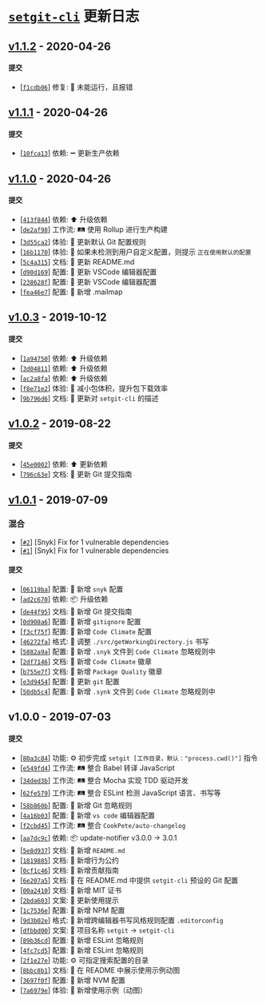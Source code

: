 # [`setgit-cli`][setgit-cli] 更新日志

## [v1.1.2](https://github.com/iTonyYo/setgit-cli/compare/v1.1.1...v1.1.2) - 2020-04-26

#### 提交

- [[`f1cdb06`](https://github.com/iTonyYo/setgit-cli/commit/f1cdb060f030ab8ba2871b189ba82bf8b6a136cc)] 修复: :bug: 未能运行，且报错
## [v1.1.1](https://github.com/iTonyYo/setgit-cli/compare/v1.1.0...v1.1.1) - 2020-04-26

#### 提交

- [[`10fca13`](https://github.com/iTonyYo/setgit-cli/commit/10fca137afad4e41e3968d645132f8d39c1ff28b)] 依赖: :heavy_minus_sign: 更新生产依赖
## [v1.1.0](https://github.com/iTonyYo/setgit-cli/compare/v1.0.3...v1.1.0) - 2020-04-26

#### 提交

- [[`413f844`](https://github.com/iTonyYo/setgit-cli/commit/413f844ab57feb7e644c094cacafd341c8c00ea7)] 依赖: :arrow_up: 升级依赖
- [[`de2af98`](https://github.com/iTonyYo/setgit-cli/commit/de2af98b65f303d49c3d1e449539989b05750345)] 工作流: :railway_track: 使用 Rollup 进行生产构建
- [[`3d55ca2`](https://github.com/iTonyYo/setgit-cli/commit/3d55ca22a1e8876bdcfaaadd35e08d8a4b9363e7)] 体验: :children_crossing: 更新默认 Git 配置规则
- [[`16b1170`](https://github.com/iTonyYo/setgit-cli/commit/16b117049896e42ab49ebfa0783e2ab747092463)] 体验: :children_crossing: 如果未检测到用户自定义配置，则提示 `正在使用默认的配置`
- [[`5c4a315`](https://github.com/iTonyYo/setgit-cli/commit/5c4a315f018231fda119591054ad92dda233f67d)] 文档: :memo: 更新 README.md
- [[`d90d169`](https://github.com/iTonyYo/setgit-cli/commit/d90d1698f42a93292b6acf8a717a57be5ff3270d)] 配置: :wrench: 更新 VSCode 编辑器配置
- [[`238628f`](https://github.com/iTonyYo/setgit-cli/commit/238628fe6c67ffab1b2886fc0f16943c8ad8a0c0)] 配置: :wrench: 更新 VSCode 编辑器配置
- [[`fea46e7`](https://github.com/iTonyYo/setgit-cli/commit/fea46e7c4306e924c21f149626109122df5d7aac)] 配置: :wrench: 新增 .mailmap
## [v1.0.3](https://github.com/iTonyYo/setgit-cli/compare/v1.0.2...v1.0.3) - 2019-10-12

#### 提交

- [[`1a94750`](https://github.com/iTonyYo/setgit-cli/commit/1a947503db733e14bb552dd34d73cc93978c357b)] 依赖: :arrow_up: 升级依赖
- [[`3d04811`](https://github.com/iTonyYo/setgit-cli/commit/3d04811e8dfc5f04a2a2919326a1a9ae30fb37a4)] 依赖: :arrow_up: 升级依赖
- [[`ac2a8fa`](https://github.com/iTonyYo/setgit-cli/commit/ac2a8fad51485a23c9f58feadca8411993c43baa)] 依赖: :arrow_up: 升级依赖
- [[`f8e71e2`](https://github.com/iTonyYo/setgit-cli/commit/f8e71e2bd6ba8d8413033f3f9628b3b13f4db7f1)] 体验: :children_crossing: 减小包体积，提升包下载效率
- [[`9b796d6`](https://github.com/iTonyYo/setgit-cli/commit/9b796d62087c64e99c77f4383fd31f946127c430)] 文档: :memo: 更新对 `setgit-cli` 的描述
## [v1.0.2](https://github.com/iTonyYo/setgit-cli/compare/v1.0.1...v1.0.2) - 2019-08-22

#### 提交

- [[`45e0002`](https://github.com/iTonyYo/setgit-cli/commit/45e0002c79db2c93285624c5ee739c0f791ba0df)] 依赖: :arrow_up: 更新依赖
- [[`796c63e`](https://github.com/iTonyYo/setgit-cli/commit/796c63ee99233522b56ca97430e8efe7de73d018)] 文档: :memo: 更新 Git 提交指南
## [v1.0.1](https://github.com/iTonyYo/setgit-cli/compare/v1.0.0...v1.0.1) - 2019-07-09

### 混合

- [[`#2`](https://github.com/iTonyYo/setgit-cli/pull/2)] [Snyk] Fix for 1 vulnerable dependencies
- [[`#1`](https://github.com/iTonyYo/setgit-cli/pull/1)] [Snyk] Fix for 1 vulnerable dependencies

#### 提交

- [[`06119ba`](https://github.com/iTonyYo/setgit-cli/commit/06119baea1abf434cc3842eea0d65e5ee49be42d)] 配置: :wrench: 新增 `snyk` 配置
- [[`ad2c670`](https://github.com/iTonyYo/setgit-cli/commit/ad2c670117962cdab6ecea529ebc64b8fd6af511)] 依赖: :package: 升级依赖
- [[`de44f95`](https://github.com/iTonyYo/setgit-cli/commit/de44f95acfe841bf85b3468fc5ed99b38cc1dc1d)] 文档: :memo: 新增 Git 提交指南
- [[`0d908a6`](https://github.com/iTonyYo/setgit-cli/commit/0d908a647c6b1fa1b489b8b8544256ace1fe1711)] 配置: :wrench: 新增 `gitignore` 配置
- [[`f3cf75f`](https://github.com/iTonyYo/setgit-cli/commit/f3cf75f4282baeb5986825401805ab2359cfda6f)] 配置: :wrench: 新增 `Code Climate` 配置
- [[`46272fa`](https://github.com/iTonyYo/setgit-cli/commit/46272fabb4d629f6646a44c8e2f7d999023e8419)] 格式: :art: 调整 `./src/getWorkingDirectory.js` 书写
- [[`5882a9a`](https://github.com/iTonyYo/setgit-cli/commit/5882a9abd9f57d6b9f134c101109ed1616981328)] 配置: :wrench: 新增 `.snyk` 文件到 `Code Climate` 忽略规则中
- [[`2df7146`](https://github.com/iTonyYo/setgit-cli/commit/2df714648079eb05d548d5afb1f222cd085d4b23)] 文档: :memo: 新增 `Code Climate` 徽章
- [[`b755e7f`](https://github.com/iTonyYo/setgit-cli/commit/b755e7f68a7e9b6bfe45d0b1dc026829f00d0690)] 文档: :memo: 新增 `Package Quality` 徽章
- [[`e3d9454`](https://github.com/iTonyYo/setgit-cli/commit/e3d9454c56352c2dacdde93c0540102354dbed34)] 配置: :wrench: 更新 `git` 配置
- [[`50db5c4`](https://github.com/iTonyYo/setgit-cli/commit/50db5c4579ca7d0ab925b621b76075183adcaf7d)] 配置: :wrench: 新增 `.synk` 文件到 `Code Climate` 忽略规则中
## v1.0.0 - 2019-07-03

#### 提交

- [[`80a3c84`](https://github.com/iTonyYo/setgit-cli/commit/80a3c84ebfb4a1a9845de0832e8d19a0362d6864)] 功能: :gear: 初步完成 `setgit [工作目录，默认："process.cwd()"]` 指令
- [[`e549fd4`](https://github.com/iTonyYo/setgit-cli/commit/e549fd49ee008470ed893f4ccc767a43190406ee)] 工作流: :railway_track: 整合 Babel 转译 JavaScript
- [[`34ded3b`](https://github.com/iTonyYo/setgit-cli/commit/34ded3b73b74d4594e5b1f1ccadae6537ed4a814)] 工作流: :railway_track: 整合 Mocha 实现 TDD 驱动开发
- [[`62fe579`](https://github.com/iTonyYo/setgit-cli/commit/62fe57939d6ad61233b261ad65e92a362fc25652)] 工作流: :railway_track: 整合 ESLint 检测 JavaScript 语言、书写等
- [[`58b860b`](https://github.com/iTonyYo/setgit-cli/commit/58b860b5be53b9468101fdf5826e9f19e050a27c)] 配置: :wrench: 新增 Git 忽略规则
- [[`4a16b03`](https://github.com/iTonyYo/setgit-cli/commit/4a16b036e9a99b74405638a3e78b8f3646159d4d)] 配置: :wrench: 新增 `vs code` 编辑器配置
- [[`f2cbd45`](https://github.com/iTonyYo/setgit-cli/commit/f2cbd45eb80709eaa42522b195b452c60f217d67)] 工作流: :railway_track: 整合 `CookPete/auto-changelog`
- [[`aa7dc9c`](https://github.com/iTonyYo/setgit-cli/commit/aa7dc9c4059bb1f38c1df6c81a88753ef0a7ef7f)] 依赖: :package: update-notifier v3.0.0 -&gt; 3.0.1
- [[`5e8d937`](https://github.com/iTonyYo/setgit-cli/commit/5e8d93788970cf691318bebd8dc0320de9eeda05)] 文档: :memo: 新增 `README.md`
- [[`1819885`](https://github.com/iTonyYo/setgit-cli/commit/18198853e11796f500c642cfc94ff571d4ab2ecc)] 文档: :memo: 新增行为公约
- [[`0cf1c46`](https://github.com/iTonyYo/setgit-cli/commit/0cf1c468cb5b09628058d12cc3cf142bb743969d)] 文档: :memo: 新增贡献指南
- [[`6e207a5`](https://github.com/iTonyYo/setgit-cli/commit/6e207a5267d412f8e7c0e7ac69327d67132660dd)] 文档: :memo: 在 README.md 中提供 `setgit-cli` 预设的 Git 配置
- [[`00a2410`](https://github.com/iTonyYo/setgit-cli/commit/00a2410e0c4fe4173c8fd6724cb79b7c229ba22a)] 文档: :memo: 新增 MIT 证书
- [[`2bda603`](https://github.com/iTonyYo/setgit-cli/commit/2bda603ce3824bc6b2d1b5b604752bed9be7c2fb)] 文案: :speech_balloon: 更新使用提示
- [[`1c7536e`](https://github.com/iTonyYo/setgit-cli/commit/1c7536e8f6f87e6d46d7ac1a5a23e23c7cea08e8)] 配置: :wrench: 新增 NPM 配置
- [[`9d3b02e`](https://github.com/iTonyYo/setgit-cli/commit/9d3b02e9cb5b3cf22b6134cc138d4afe1781d46b)] 格式: :art: 新增跨编辑器书写风格规则配置 `.editorconfig`
- [[`dfbbd00`](https://github.com/iTonyYo/setgit-cli/commit/dfbbd000b30e0361d32a61b709e08d2ed8a1e8ca)] 文案: :speech_balloon: 项目名称 `setgit` -&gt; `setgit-cli`
- [[`89b36cd`](https://github.com/iTonyYo/setgit-cli/commit/89b36cd099c5ace238db0463a354e2a788e5128f)] 配置: :wrench: 新增 ESLint 忽略规则
- [[`4fc7cd5`](https://github.com/iTonyYo/setgit-cli/commit/4fc7cd57e4e774fcc41c4465976eba79ae5abeb1)] 配置: :wrench: 新增 ESLint 忽略规则
- [[`2f1e27e`](https://github.com/iTonyYo/setgit-cli/commit/2f1e27efebb5d8edceada65bc9b95c0d735d4a10)] 功能: :gear: 可指定搜索配置的目录
- [[`8bbc8b1`](https://github.com/iTonyYo/setgit-cli/commit/8bbc8b1fe017d178989397d96fd148216e29aaed)] 文档: :memo: 在 README 中展示使用示例动图
- [[`3697f0f`](https://github.com/iTonyYo/setgit-cli/commit/3697f0fcd80544194378cdf318283f32994a242e)] 配置: :wrench: 新增 NVM 配置
- [[`7a6979e`](https://github.com/iTonyYo/setgit-cli/commit/7a6979e43514e5e6992dac5b4cb9ac5c190ca404)] 体验: :children_crossing: 新增使用示例（动图）

[setgit-cli]: https://github.com/iTonyYo/setgit-cli
